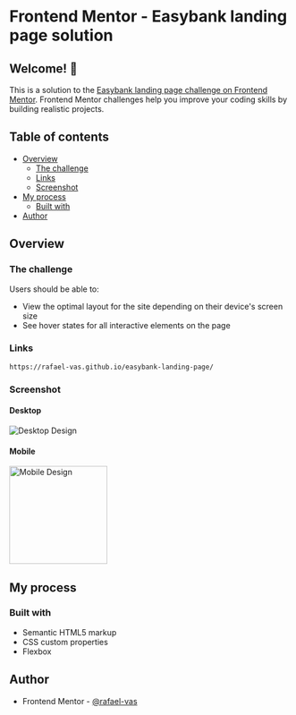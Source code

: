 # Frontend Mentor - Easybank landing page solution

## Welcome! 👋

This is a solution to the [Easybank landing page challenge on Frontend Mentor](https://www.frontendmentor.io/challenges/easybank-landing-page-WaUhkoDN). Frontend Mentor challenges help you improve your coding skills by building realistic projects. 

## Table of contents

- [Overview](#overview)
  - [The challenge](#the-challenge)
  - [Links](#links)
  - [Screenshot](#screenshot)
- [My process](#my-process)
  - [Built with](#built-with)
- [Author](#author)


## Overview

### The challenge

Users should be able to:

- View the optimal layout for the site depending on their device's screen size
- See hover states for all interactive elements on the page


### Links

```
https://rafael-vas.github.io/easybank-landing-page/
```

### Screenshot

#### Desktop

<img src="design/desktop-design.jpg" alt="Desktop Design">

#### Mobile

<img src="design/mobile-design.jpg" alt="Mobile Design" width="175">

## My process

### Built with

- Semantic HTML5 markup
- CSS custom properties
- Flexbox


## Author

- Frontend Mentor - [@rafael-vas](https://www.frontendmentor.io/profile/rafael-vas)

